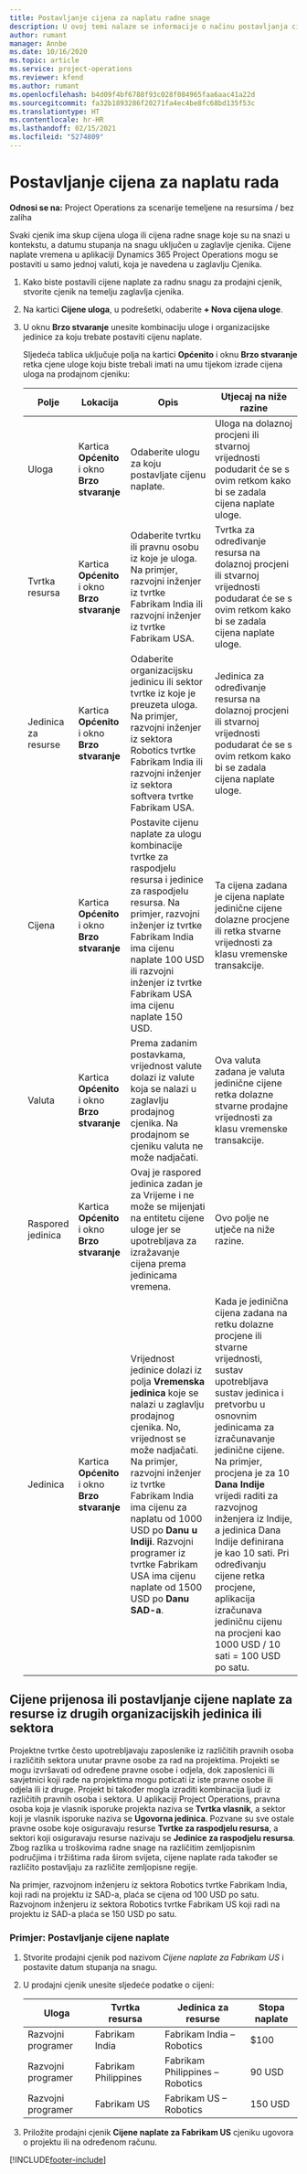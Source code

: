 ```yaml
---
title: Postavljanje cijena za naplatu radne snage
description: U ovoj temi nalaze se informacije o načinu postavljanja cijena za naplatu radne snage u aplikaciji Project Operations.
author: rumant
manager: Annbe
ms.date: 10/16/2020
ms.topic: article
ms.service: project-operations
ms.reviewer: kfend
ms.author: rumant
ms.openlocfilehash: b4d09f4bf6788f93c028f084965faa6aac41a22d
ms.sourcegitcommit: fa32b1893286f20271fa4ec4be8fc68bd135f53c
ms.translationtype: HT
ms.contentlocale: hr-HR
ms.lasthandoff: 02/15/2021
ms.locfileid: "5274809"
---
```

# <a name="set-up-labor-bill-rates"></a>Postavljanje cijena za naplatu rada

**Odnosi se na:** Project Operations za scenarije temeljene na resursima / bez zaliha

Svaki cjenik ima skup cijena uloga ili cijena radne snage koje su na snazi u kontekstu, a datumu stupanja na snagu uključen u zaglavlje cjenika. Cijene naplate vremena u aplikaciji Dynamics 365 Project Operations mogu se postaviti u samo jednoj valuti, koja je navedena u zaglavlju Cjenika.

1. Kako biste postavili cijene naplate za radnu snagu za prodajni cjenik, stvorite cjenik na temelju zaglavlja cjenika. 
2. Na kartici **Cijene uloga**, u podrešetki, odaberite **+ Nova cijena uloge**. 
3. U oknu **Brzo stvaranje** unesite kombinaciju uloge i organizacijske jedinice za koju trebate postaviti cijenu naplate.

   Sljedeća tablica uključuje polja na kartici **Općenito** i oknu **Brzo stvaranje** retka cjene uloge koju biste trebali imati na umu tijekom izrade cijena uloga na prodajnom cjeniku:

    | Polje | Lokacija | Opis | Utjecaj na niže razine |
    | --- | --- | --- | --- |
    | Uloga | Kartica **Općenito** i okno **Brzo stvaranje** | Odaberite ulogu za koju postavljate cijenu naplate. | Uloga na dolaznoj procjeni ili stvarnoj vrijednosti podudarit će se s ovim retkom kako bi se zadala cijena naplate uloge. |
    | Tvrtka resursa | Kartica **Općenito** i okno **Brzo stvaranje** | Odaberite tvrtku ili pravnu osobu iz koje je uloga. Na primjer, razvojni inženjer iz tvrtke Fabrikam India ili razvojni inženjer iz tvrtke Fabrikam USA. | Tvrtka za određivanje resursa na dolaznoj procjeni ili stvarnoj vrijednosti podudarat će se s ovim retkom kako bi se zadala cijena naplate uloge. |
    | Jedinica za resurse | Kartica **Općenito** i okno **Brzo stvaranje** | Odaberite organizacijsku jedinicu ili sektor tvrtke iz koje je preuzeta uloga. Na primjer, razvojni inženjer iz sektora Robotics tvrtke Fabrikam India ili razvojni inženjer iz sektora softvera tvrtke Fabrikam USA. | Jedinica za određivanje resursa na dolaznoj procjeni ili stvarnoj vrijednosti podudarat će se s ovim retkom kako bi se zadala cijena naplate uloge. |
    | Cijena | Kartica **Općenito** i okno **Brzo stvaranje** | Postavite cijenu naplate za ulogu kombinacije tvrtke za raspodjelu resursa i jedinice za raspodjelu resursa. Na primjer, razvojni inženjer iz tvrtke Fabrikam India ima cijenu naplate 100 USD ili razvojni inženjer iz tvrtke Fabrikam USA ima cijenu naplate 150 USD. | Ta cijena zadana je cijena naplate jedinične cijene dolazne procjene ili retka stvarne vrijednosti za klasu vremenske transakcije. |
    | Valuta | Kartica **Općenito** i okno **Brzo stvaranje**| Prema zadanim postavkama, vrijednost valute dolazi iz valute koja se nalazi u zaglavlju prodajnog cjenika. Na prodajnom se cjeniku valuta ne može nadjačati. | Ova valuta zadana je valuta jedinične cijene retka dolazne stvarne prodajne vrijednosti za klasu vremenske transakcije. |
    | Raspored jedinica | Kartica **Općenito** i okno **Brzo stvaranje** | Ovaj je raspored jedinica zadan je za Vrijeme i ne može se mijenjati na entitetu cijene uloge jer se upotrebljava za izražavanje cijena prema jedinicama vremena. | Ovo polje ne utječe na niže razine. |
    | Jedinica | Kartica **Općenito** i okno **Brzo stvaranje** | Vrijednost jedinice dolazi iz polja **Vremenska jedinica** koje se nalazi u zaglavlju prodajnog cjenika. No, vrijednost se može nadjačati. Na primjer, razvojni inženjer iz tvrtke Fabrikam India ima cijenu za naplatu od 1000 USD po **Danu u Indiji**. Razvojni programer iz tvrtke Fabrikam USA ima cijenu naplate od 1500 USD po **Danu SAD-a**. | Kada je jedinična cijena zadana na retku dolazne procjene ili stvarne vrijednosti, sustav upotrebljava sustav jedinica i pretvorbu u osnovnim jedinicama za izračunavanje jedinične cijene. Na primjer, procjena je za 10 **Dana Indije** vrijedi raditi za razvojnog inženjera iz Indije, a jedinica Dana Indije definirana je kao 10 sati. Pri određivanju cijene retka procjene, aplikacija izračunava jediničnu cijenu na procjeni kao 1000 USD / 10 sati = 100 USD po satu. |

## <a name="transfer-pricing-or-set-up-bill-rates-for-resources-from-other-organizational-units-or-divisions"></a>Cijene prijenosa ili postavljanje cijene naplate za resurse iz drugih organizacijskih jedinica ili sektora 

Projektne tvrtke često upotrebljavaju zaposlenike iz različitih pravnih osoba i različitih sektora unutar pravne osobe za rad na projektima. Projekti se mogu izvršavati od određene pravne osobe i odjela, dok zaposlenici ili savjetnici koji rade na projektima mogu poticati iz iste pravne osobe ili odjela ili iz druge. Projekt bi također mogla izraditi kombinacija ljudi iz različitih pravnih osoba i sektora. U aplikaciji Project Operations, pravna osoba koja je vlasnik isporuke projekta naziva se **Tvrtka vlasnik**, a sektor koji je vlasnik isporuke naziva se **Ugovorna jedinica**. Pozvane su sve ostale pravne osobe koje osiguravaju resurse **Tvrtke za raspodjelu resursa**, a sektori koji osiguravaju resurse nazivaju se **Jedinice za raspodjelu resursa**. Zbog razlika u troškovima radne snage na različitim zemljopisnim područjima i tržištima rada širom svijeta, cijene naplate rada također se različito postavljaju za različite zemljopisne regije.

Na primjer, razvojnom inženjeru iz sektora Robotics tvrtke Fabrikam India, koji radi na projektu iz SAD-a, plaća se cijena od 100 USD po satu. Razvojnom inženjeru iz sektora Robotics tvrtke Fabrikam US koji radi na projektu iz SAD-a plaća se 150 USD po satu. 

### <a name="example-set-up-a-bill-rate"></a>Primjer: Postavljanje cijene naplate 

1. Stvorite prodajni cjenik pod nazivom *Cijene naplate za Fabrikam US* i postavite datum stupanja na snagu.
2. U prodajni cjenik unesite sljedeće podatke o cijeni:

    | Uloga | Tvrtka resursa | Jedinica za resurse | Stopa naplate |
    | --- | --- | --- | --- |
    | Razvojni programer | Fabrikam India | Fabrikam India – Robotics | $100 |
    | Razvojni programer | Fabrikam Philippines | Fabrikam Philippines – Robotics | 90 USD |
    | Razvojni programer | Fabrikam US | Fabrikam US – Robotics | 150 USD |

3. Priložite prodajni cjenik **Cijene naplate za Fabrikam US** cjeniku ugovora o projektu ili na određenom računu.


[!INCLUDE[footer-include](../includes/footer-banner.md)]